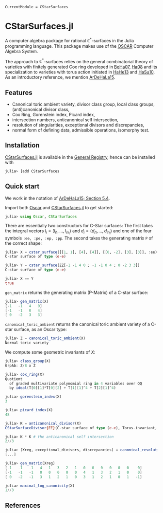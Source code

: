 ```@meta
CurrentModule = CStarSurfaces
```

# CStarSurfaces.jl

A computer algebra package for rational $\mathbb{C}^*$-surfaces in the Julia
programming language. This package makes use of the
[OSCAR](https://www.oscar-system.org) Computer Algebra System.

The approach to $\mathbb{C}^*$-surfaces relies on the general combinatorial
theory of varieties with finitely generated Cox ring developed in
[BeHa07](@cite), [Ha08](@cite) and its specialization to varieties with torus
action initiated in [HaHe13](@cite) and [HaSu10](@cite). As an introductory
reference, we mention [ArDeHaLa15](@cite).

## Features

- Canonical toric ambient variety, divisor class group, local class
  groups, (anti)canonical divisor class,
- Cox Ring, Gorenstein index, Picard index,
- intersection numbers, anticanonical self intersection,
- resolution of singularities, exceptional divisors and discrepancies,
- normal form of defining data, admissible operations, isomorphy test. 

## Installation

[CStarSurfaces.jl](https://github.com/justus-springer/CStarSurfaces.jl) is
available in the [General
Registry](https://github.com/JuliaRegistries/General), hence can be
installed with

```julia
julia> ]add CStarSurfaces
```

## Quick start

We work in the notation of [ArDeHaLa15; Section 5.4](@cite).

Import both [Oscar](https://www.oscar-system.org) and [CStarSurfaces.jl](https://github.com/justus-springer/CStarSurfaces.jl) to get started:

```julia
julia> using Oscar, CStarSurfaces
```

There are essentially two constructors for C-Star surfaces: The first takes the
integral vectors $l_i=(l_{i1}, \dots, l_{in_i})$ and $d_i=(d_{i1}, \dots,
d_{in_i})$ and one of the four symbols `:ee, :pe, :ep, :pp`. The second takes
the generating matrix `P` of the correct shape:

```julia
julia> X = cstar_surface([[1, 1], [4], [4]], [[0, -2], [3], [3]], :ee)
C-star surface of type (e-e)

julia> Y = cstar_surface(ZZ[-1 -1 4 0 ; -1 -1 0 4 ; 0 -2 3 3])
C-star surface of type (e-e)

julia> X == Y
true
```

`gen_matrix` returns the generating matrix (P-Matrix) of a C-star surface:

```julia
julia> gen_matrix(X)
[-1   -1   4   0]
[-1   -1   0   4]
[ 0   -2   3   3]
```

`canonical_toric_ambient` returns the canonical toric ambient variety of a
C-star surface, as an Oscar type:

```julia
julia> Z = canonical_toric_ambient(X)
Normal toric variety
```

We compute some geometric invariants of $X$:

```julia
julia> class_group(X)
GrpAb: Z/8 x Z

julia> cox_ring(X)
Quotient
  of graded multivariate polynomial ring in 4 variables over QQ
  by ideal(T[0][1]*T[0][2] + T[1][1]^4 + T[2][1]^4)

julia> gorenstein_index(X)
3

julia> picard_index(X)
48

julia> K = anticanonical_divisor(X)
CStarSurfaceDivisor{EE}(C-star surface of type (e-e), Torus-invariant, non-prime divisor on a normal toric variety)

julia> K * K # the anticanonical self intersection
2//3

julia> (Xreg, exceptional_divisors, discrepancies) = canonical_resolution(X)
[...]

julia> gen_matrix(Xreg)
[-1   -1   -1   4   1   3   2   1   0   0   0   0   0   0    0]
[-1   -1   -1   0   0   0   0   0   4   1   3   2   1   0    0]
[ 0   -2   -1   3   1   2   1   0   3   1   2   1   0   1   -1]

julia> maximal_log_canonicity(X)
1//3
```

## References

```@bibliography
```

